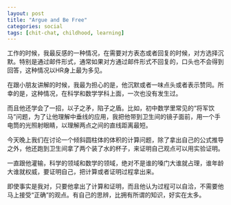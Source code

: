 ```yaml
---
layout: post
title: "Argue and Be Free"
categories: social
tags: [chit-chat, childhood, learning]
---
```


工作的时候，我最反感的一种情况，在需要对方表态或者回复的时候，对方选择沉默。特别是通过邮件形式，通常如果对方通过邮件形式不回复的，口头也不会得到回答，这种情况以HR身上最为多见。

在跟小朋友讲解的时候，我最为担心的是，他沉默或者一味点头或者表示赞同。所幸的是，这种情况，在科学和数学学科上面，一次也没有发生过。

而且他还学会了一招，以子之矛，陷子之盾。比如，初中数学里常见的“将军饮马”问题，为了让他理解中垂线的应用，我把他带到卫生间的镜子面前，用一个手电筒的光照射眼睛，以理解两点之间的直线距离最短。

今天晚上我们在讨论一个倾斜圆柱体的体积的计算问题，除了拿出自己的公式推导之外，他还跑到卫生间拿了两个装了水的杯子，来证明自己观点可以用实验证明。

一直跟他灌输，科学的领域和数学的领域，绝对不是谁的嗓门大谁就占理，谁年龄大谁就权威，要证明自己，把计算或者证明过程拿出来。

即使事实是我对，只要他拿出了计算和证明，而且他认为过程可以自洽，不需要他马上接受“正确”的观点。有自己的思辨，比拥有所谓的知识，好实在太多。
